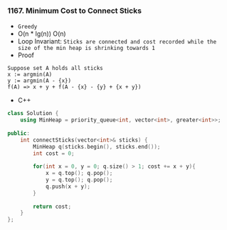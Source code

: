 ### 1167. Minimum Cost to Connect Sticks
* `Greedy`
* O(n * lg(n)) O(n)
* Loop Invariant: `Sticks are connected and cost recorded while the size of the min heap is shrinking towards 1`
* Proof
```
Suppose set A holds all sticks
x := argmin(A)
y := argmin(A - {x})
f(A) => x + y + f(A - {x} - {y} + {x + y}) 
```
* C++
```cpp
class Solution {
    using MinHeap = priority_queue<int, vector<int>, greater<int>>;
    
public:
    int connectSticks(vector<int>& sticks) {
        MinHeap q(sticks.begin(), sticks.end());
        int cost = 0;
        
        for(int x = 0, y = 0; q.size() > 1; cost += x + y){
            x = q.top(); q.pop();
            y = q.top(); q.pop();
            q.push(x + y);
        }
        
        return cost;
    }
};
```
